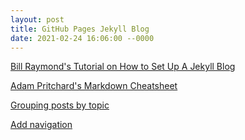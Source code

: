 ```yaml
---
layout: post
title: GitHub Pages Jekyll Blog
date: 2021-02-24 16:06:00 --0000
---
```


[Bill Raymond's Tutorial on How to Set Up A Jekyll Blog](https://www.youtube.com/watch?v=EmSrQCDsMv4)

[Adam Pritchard's Markdown Cheatsheet](https://github.com/adam-p/markdown-here/wiki/Markdown-Cheatsheet)

[Grouping posts by topic](https://jekyllrb.com/tutorials/navigation/)

[Add navigation](https://jekyllrb.com/tutorials/navigation/#scenario-9-nested-tree-navigation-with-recursion)